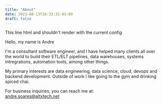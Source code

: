 ```yaml
---
title: "About"
date: 2023-08-13T16:32:31-03:00
draft: false
---
```


<p>This line html and shouldn't render with the current config</p>

Hello, my name is Andre  

I'm a consultant software engineer, and I have helped many clients all over the world to build their
ETL/ELT pipelines, data warehouses, systems intregrations, automation tools, among other things.  

My primary interests are data engineering, data science, cloud, devops and backend development. Outside 
of work I like going to the gym and drinking spiced chai.

For business inquiries, you can reach me at:  
andre.soares@altxtech.net

